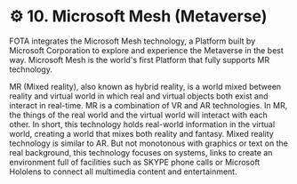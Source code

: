# ⚙️ 10. Microsoft Mesh (Metaverse)

FOTA integrates the Microsoft Mesh technology, a Platform built by Microsoft Corporation to explore and experience the Metaverse in the best way. Microsoft Mesh is the world's first Platform that fully supports MR technology.

MR (Mixed reality), also known as hybrid reality, is a world mixed between reality and virtual world in which real and virtual objects both exist and interact in real-time. MR is a combination of VR and AR technologies. In MR, the things of the real world and the virtual world will interact with each other. In short, this technology holds real-world information in the virtual world, creating a world that mixes both reality and fantasy. Mixed reality technology is similar to AR. But not monotonous with graphics or text on the real background, this technology focuses on systems, links to create an environment full of facilities such as SKYPE phone calls or Microsoft Hololens to connect all multimedia content and entertainment.

